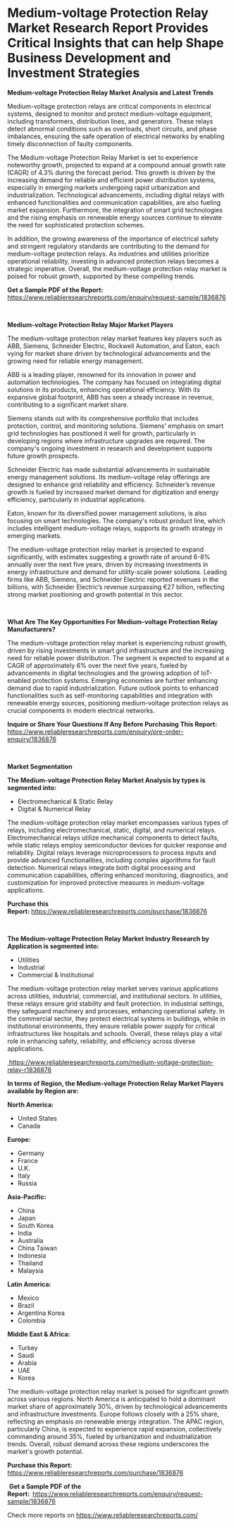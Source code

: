 <p><h1>Medium-voltage Protection Relay Market Research Report Provides Critical Insights that can help Shape Business Development and Investment Strategies</h1></p><p><strong>Medium-voltage Protection Relay Market Analysis and Latest Trends</strong></p>
<p><p>Medium-voltage protection relays are critical components in electrical systems, designed to monitor and protect medium-voltage equipment, including transformers, distribution lines, and generators. These relays detect abnormal conditions such as overloads, short circuits, and phase imbalances, ensuring the safe operation of electrical networks by enabling timely disconnection of faulty components.</p><p>The Medium-voltage Protection Relay Market is set to experience noteworthy growth, projected to expand at a compound annual growth rate (CAGR) of 4.3% during the forecast period. This growth is driven by the increasing demand for reliable and efficient power distribution systems, especially in emerging markets undergoing rapid urbanization and industrialization. Technological advancements, including digital relays with enhanced functionalities and communication capabilities, are also fueling market expansion. Furthermore, the integration of smart grid technologies and the rising emphasis on renewable energy sources continue to elevate the need for sophisticated protection schemes.</p><p>In addition, the growing awareness of the importance of electrical safety and stringent regulatory standards are contributing to the demand for medium-voltage protection relays. As industries and utilities prioritize operational reliability, investing in advanced protection relays becomes a strategic imperative. Overall, the medium-voltage protection relay market is poised for robust growth, supported by these compelling trends.</p></p>
<p><strong>Get a Sample PDF of the Report:&nbsp;</strong> <a href="https://www.reliableresearchreports.com/enquiry/request-sample/1836876?utm_campaign=3349&utm_medium=2&utm_source=Github&utm_content=ia&utm_term=26032025&utm_id=medium-voltage-protection-relay">https://www.reliableresearchreports.com/enquiry/request-sample/1836876</a></p>
<p>&nbsp;</p>
<p><strong>Medium-voltage Protection Relay Major Market Players</strong></p>
<p><p>The medium-voltage protection relay market features key players such as ABB, Siemens, Schneider Electric, Rockwell Automation, and Eaton, each vying for market share driven by technological advancements and the growing need for reliable energy management. </p><p>ABB is a leading player, renowned for its innovation in power and automation technologies. The company has focused on integrating digital solutions in its products, enhancing operational efficiency. With its expansive global footprint, ABB has seen a steady increase in revenue, contributing to a significant market share.</p><p>Siemens stands out with its comprehensive portfolio that includes protection, control, and monitoring solutions. Siemens' emphasis on smart grid technologies has positioned it well for growth, particularly in developing regions where infrastructure upgrades are required. The company's ongoing investment in research and development supports future growth prospects.</p><p>Schneider Electric has made substantial advancements in sustainable energy management solutions. Its medium-voltage relay offerings are designed to enhance grid reliability and efficiency. Schneider’s revenue growth is fueled by increased market demand for digitization and energy efficiency, particularly in industrial applications.</p><p>Eaton, known for its diversified power management solutions, is also focusing on smart technologies. The company's robust product line, which includes intelligent medium-voltage relays, supports its growth strategy in emerging markets.</p><p>The medium-voltage protection relay market is projected to expand significantly, with estimates suggesting a growth rate of around 6-8% annually over the next five years, driven by increasing investments in energy infrastructure and demand for utility-scale power solutions. Leading firms like ABB, Siemens, and Schneider Electric reported revenues in the billions, with Schneider Electric’s revenue surpassing €27 billion, reflecting strong market positioning and growth potential in this sector.</p></p>
<p>&nbsp;</p>
<p><strong>What Are The Key Opportunities For Medium-voltage Protection Relay Manufacturers?</strong></p>
<p><p>The medium-voltage protection relay market is experiencing robust growth, driven by rising investments in smart grid infrastructure and the increasing need for reliable power distribution. The segment is expected to expand at a CAGR of approximately 6% over the next five years, fueled by advancements in digital technologies and the growing adoption of IoT-enabled protection systems. Emerging economies are further enhancing demand due to rapid industrialization. Future outlook points to enhanced functionalities such as self-monitoring capabilities and integration with renewable energy sources, positioning medium-voltage protection relays as crucial components in modern electrical networks.</p></p>
<p><strong>Inquire or Share Your Questions If Any Before Purchasing This Report:</strong> <a href="https://www.reliableresearchreports.com/enquiry/pre-order-enquiry/1836876?utm_campaign=3349&utm_medium=2&utm_source=Github&utm_content=ia&utm_term=26032025&utm_id=medium-voltage-protection-relay">https://www.reliableresearchreports.com/enquiry/pre-order-enquiry/1836876</a></p>
<p>&nbsp;</p>
<p><strong>Market Segmentation</strong></p>
<p><strong>The Medium-voltage Protection Relay Market Analysis by types is segmented into:</strong></p>
<p><ul><li>Electromechanical & Static Relay</li><li>Digital & Numerical Relay</li></ul></p>
<p><p>The medium-voltage protection relay market encompasses various types of relays, including electromechanical, static, digital, and numerical relays. Electromechanical relays utilize mechanical components to detect faults, while static relays employ semiconductor devices for quicker response and reliability. Digital relays leverage microprocessors to process inputs and provide advanced functionalities, including complex algorithms for fault detection. Numerical relays integrate both digital processing and communication capabilities, offering enhanced monitoring, diagnostics, and customization for improved protective measures in medium-voltage applications.</p></p>
<p><strong>Purchase this Report:&nbsp;</strong><a href="https://www.reliableresearchreports.com/purchase/1836876?utm_campaign=3349&utm_medium=2&utm_source=Github&utm_content=ia&utm_term=26032025&utm_id=medium-voltage-protection-relay">https://www.reliableresearchreports.com/purchase/1836876</a></p>
<p>&nbsp;</p>
<p><strong>The Medium-voltage Protection Relay Market Industry Research by Application is segmented into:</strong></p>
<p><ul><li>Utilities</li><li>Industrial</li><li>Commercial & Institutional</li></ul></p>
<p><p>The medium-voltage protection relay market serves various applications across utilities, industrial, commercial, and institutional sectors. In utilities, these relays ensure grid stability and fault protection. In industrial settings, they safeguard machinery and processes, enhancing operational safety. In the commercial sector, they protect electrical systems in buildings, while in institutional environments, they ensure reliable power supply for critical infrastructures like hospitals and schools. Overall, these relays play a vital role in enhancing safety, reliability, and efficiency across diverse applications.</p></p>
<p><a href="https://www.reliableresearchreports.com/medium-voltage-protection-relay-r1836876?utm_campaign=3349&utm_medium=2&utm_source=Github&utm_content=ia&utm_term=26032025&utm_id=medium-voltage-protection-relay">&nbsp;https://www.reliableresearchreports.com/medium-voltage-protection-relay-r1836876</a></p>
<p><strong>In terms of Region, the Medium-voltage Protection Relay Market Players available by Region are:</strong></p>
<p>
    <p> <strong> North America: </strong>
        <ul>
            <li>United States</li>
            <li>Canada</li>
        </ul>
        </p> 
    <p> <strong> Europe: </strong>
        <ul>
            <li>Germany</li>
            <li>France</li>
            <li>U.K.</li>
            <li>Italy</li>
            <li>Russia</li>
        </ul>
        </p> 
    <p> <strong> Asia-Pacific: </strong>
        <ul>
            <li>China</li>
            <li>Japan</li>
            <li>South Korea</li>
            <li>India</li>
            <li>Australia</li>
            <li>China Taiwan</li>
            <li>Indonesia</li>
            <li>Thailand</li>
            <li>Malaysia</li>
        </ul>
        </p> 
    <p> <strong> Latin America: </strong>
        <ul>
            <li>Mexico</li>
            <li>Brazil</li>
            <li>Argentina Korea</li>
            <li>Colombia</li>
        </ul>
        </p> 
    <p> <strong> Middle East & Africa: </strong>
        <ul>
            <li>Turkey</li>
            <li>Saudi</li>
            <li>Arabia</li>
            <li>UAE</li>
            <li>Korea</li>
        </ul>
    </p>
    </p>
<p><p>The medium-voltage protection relay market is poised for significant growth across various regions. North America is anticipated to hold a dominant market share of approximately 30%, driven by technological advancements and infrastructure investments. Europe follows closely with a 25% share, reflecting an emphasis on renewable energy integration. The APAC region, particularly China, is expected to experience rapid expansion, collectively commanding around 35%, fueled by urbanization and industrialization trends. Overall, robust demand across these regions underscores the market's growth potential.</p></p>
<p><strong>Purchase this Report: </strong><a href="https://www.reliableresearchreports.com/purchase/1836876?utm_campaign=3349&utm_medium=2&utm_source=Github&utm_content=ia&utm_term=26032025&utm_id=medium-voltage-protection-relay">https://www.reliableresearchreports.com/purchase/1836876</a></p>
<p>&nbsp;<strong>Get a Sample PDF of the Report:&nbsp;&nbsp;</strong><a href="https://www.reliableresearchreports.com/enquiry/request-sample/1836876?utm_campaign=3349&utm_medium=2&utm_source=Github&utm_content=ia&utm_term=26032025&utm_id=medium-voltage-protection-relay">https://www.reliableresearchreports.com/enquiry/request-sample/1836876</a></p>
<p><strong></strong></p>
<p>Check more reports on <a href="https://www.reliableresearchreports.com/?utm_campaign=3349&utm_medium=2&utm_source=Github&utm_content=ia&utm_term=26032025&utm_id=medium-voltage-protection-relay">https://www.reliableresearchreports.com/</a></p>